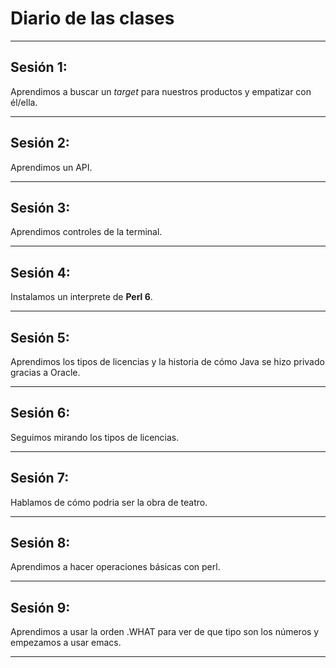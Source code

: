 # Diario de las clases
***
## Sesión 1: 
Aprendimos a buscar un *target* para nuestros productos y empatizar con él/ella.
***
## Sesión 2: 
Aprendimos un API.
***
## Sesión 3:
Aprendimos controles de la terminal.
***
## Sesión 4:
Instalamos un interprete de **Perl 6**.
***
## Sesión 5:
Aprendimos los tipos de licencias y la historia de cómo Java se hizo privado gracias a 
Oracle.
***
## Sesión 6:
Seguimos mirando los tipos de licencias.
***
## Sesión 7:
Hablamos de cómo podria ser la obra de teatro.
***
## Sesión 8:
Aprendimos a hacer operaciones básicas con perl.
***
## Sesión 9:
Aprendimos a usar la orden .WHAT para ver de que tipo son los números y empezamos 
a usar emacs.
***



